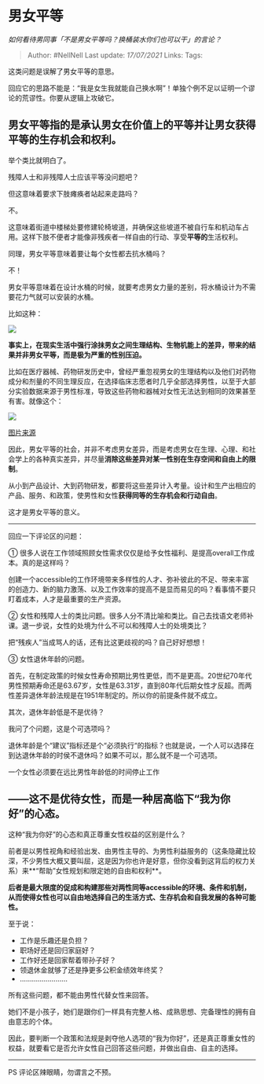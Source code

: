# 男女平等
*如何看待男同事「不是男女平等吗？换桶装水你们也可以干」的言论？*

> Author: #NellNell
Last update: *17/07/2021*
Links:
Tags:

这类问题是误解了男女平等的意思。

回应它的思路不能是：“我是女生我就能自己换水啊”！单独个例不足以证明一个谬论的荒谬性。你要从逻辑上攻破它。

## 男女平等指的是**承认男女在价值上的平等并让男女获得平等的生存机会和权利**。

举个类比就明白了。

残障人士和非残障人士应该平等没问题吧？

但这意味着要求下肢瘫痪者站起来走路吗？

不。

这意味着街道中楼梯处要修建轮椅坡道，并确保这些坡道不被自行车和机动车占用。这样下肢不便者才能像非残疾者一样自由的行动、享受**平等的**生活权利。

同理，男女平等意味着要让每个女性都去抗水桶吗？

不！

男女平等意味着在设计水桶的时候，就要考虑男女力量的差别，将水桶设计为不需要花力气就可以安装的水桶。

比如这种：

![](https://pic2.zhimg.com/50/v2-87ad3ad964ef1f9c3930c1db0bbe37d1_720w.jpg?source=1940ef5c)

**事实上，在现实生活中强行涂抹男女之间生理结构、生物机能上的差异，带来的结果并非男女平等，而是极为严重的性别压迫。**

比如在医疗器械、药物研发历史中，曾经严重忽视男女的生理结构以及他们对药物成分和剂量的不同生理反应，在选择临床志愿者时几乎全部选择男性，以至于大部分实验数据来源于男性标准，导致这些药物和器械对女性无法达到相同的效果甚至有害。就像这个：

![](https://pic1.zhimg.com/50/v2-f2d2853f8f90fcbefc10885745f80be0_720w.jpg?source=1940ef5c)

[图片来源](https://zhuanlan.zhihu.com/p/38824565)

因此，男女平等的社会，并非不考虑男女差异，而是考虑男女在生理、心理、和社会学上的各种真实差异，并尽量**消除这些差异对某一性别在生存空间和自由上的限制**。

从小到产品设计、大到药物研发，都要将这些差异计入考量。设计和生产出相应的产品、服务、和政策，使男性和女性**获得同等的生存机会和行动自由**。

这才是男女平等的意义。

---

回应一下评论区的问题：

① 很多人说在工作领域照顾女性需求仅仅是给予女性福利、是提高overall工作成本。真的是这样吗？

创建一个accessible的工作环境带来多样性的人才、弥补彼此的不足、带来丰富的创造力、新的脑力激荡、以及工作效率的提高不是显而易见的吗？看事情不要只盯着成本，人才是最重要的生产资源。

② 女性和残障人士的类比问题。很多人分不清比喻和类比。自己去找语文老师补课。退一步说，女性的处境为什么不可以和残障人士的处境类比？

把“残疾人”当成骂人的话，还有比这更歧视的吗？自己好好想想！

③ 女性退休年龄的问题。

首先，在制定政策的时候女性寿命预期比男性更低，而不是更高。20世纪70年代男性预期寿命还是63.67岁，女性是63.31岁，直到80年代后期女性才反超。而两性差异退休年龄法规是在1951年制定的。所以你的前提条件就不成立。

其次，退休年龄低是不是优待？

我问了个问题，这是个可选项吗？

退休年龄是个“建议”指标还是个“必须执行“的指标？也就是说，一个人可以选择在到达退休年龄的时侯不退休吗？如果不可以，那么就不是一个可选项。

一个女性必须要在远比男性年龄低的时间停止工作

## **——这不是优待女性，而是一种居高临下“我为你好”的心态。**

这种“我为你好”的心态和真正尊重女性权益的区别是什么？

前者是以男性视角和经验出发、由男性主导的、为男性利益服务的（这条隐藏比较深，不少男性大概又要叫屈，这是因为你也许是好意，但你没看到这背后的权力关系）来**“帮助”女性规划和限定她的自由和权利**。

**后者是最大限度的促成和构建那些对两性同等accessible的环境、条件和机制，从而使得女性也可以自由地选择自己的生活方式、生存机会和自我发展的各种可能性。**

至于说：

-   工作是乐趣还是负担？
-   职场好还是回归家庭好？
-   工作好还是回家帮着带孙子好？
-   领退休金就够了还是挣更多公积金绩效年终奖？
-   ……………………

所有这些问题，都不能由男性代替女性来回答。

她们不是小孩子，她们是跟你们一样具有完整人格、成熟思想、完备理性的拥有自由意志的个体。

因此，要判断一个政策和法规是剥夺他人选项的“我为你好”，还是真正尊重女性的权益，就要看它是否允许女性自己回答这些问题，并做出自由、自主的选择。

---

PS 评论区辣眼睛，勿谓言之不预。
